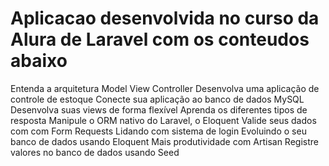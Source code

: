 # Aplicacao desenvolvida no curso da Alura de Laravel com os conteudos abaixo
 Entenda a arquitetura Model View Controller
 Desenvolva uma aplicação de controle de estoque
 Conecte sua aplicação ao banco de dados MySQL
 Desenvolva suas views de forma flexível
 Aprenda os diferentes tipos de resposta
 Manipule o ORM nativo do Laravel, o Eloquent
 Valide seus dados com com Form Requests
 Lidando com sistema de login
 Evoluindo o seu banco de dados usando Eloquent
 Mais produtividade com Artisan
 Registre valores no banco de dados usando Seed
